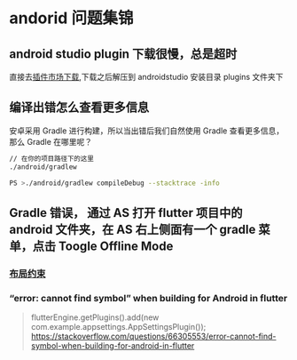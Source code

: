 # andorid 问题集锦

## android studio plugin 下载很慢，总是超时

直接去[插件市场下载](https://plugins.jetbrains.com/),下载之后解压到 androidstudio 安装目录 plugins 文件夹下

## 编译出错怎么查看更多信息

安卓采用 Gradle 进行构建，所以当出错后我们自然使用 Gradle 查看更多信息，那么 Gradle 在哪里呢？

```bash
// 在你的项目路径下的这里
./android/gradlew
```

```bash
PS >./android/gradlew compileDebug --stacktrace -info
```

## Gradle 错误， 通过 AS 打开 flutter 项目中的 android 文件夹，在 AS 右上侧面有一个 gradle 菜单，点击 Toogle Offline Mode

### [布局约束](https://www.jianshu.com/p/b956b8a37012)


### “error: cannot find symbol” when building for Android in flutter

> flutterEngine.getPlugins().add(new com.example.appsettings.AppSettingsPlugin());
https://stackoverflow.com/questions/66305553/error-cannot-find-symbol-when-building-for-android-in-flutter
